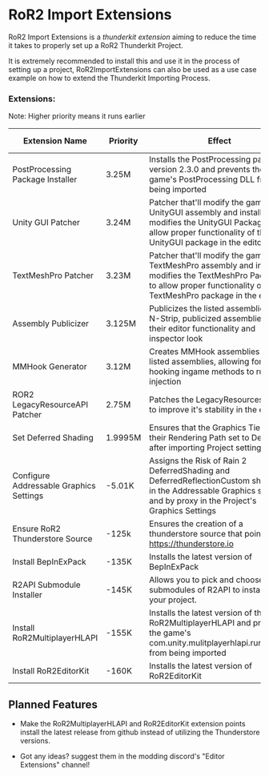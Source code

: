 
# RoR2 Import Extensions

RoR2 Import Extensions is a *thunderkit extension* aiming to reduce the time it takes to properly set up a RoR2 Thunderkit Project.

It is extremely recommended to install this and use it in the process of setting up a project, RoR2ImportExtensions can also be used as a use case example on how to extend the Thunderkit Importing Process.

### Extensions:
Note: Higher priority means it runs earlier

| Extension Name | Priority | Effect | Level of Recomendation |
|--|--|--|--|
| PostProcessing Package Installer | 3.25M | Installs the PostProcessing package version 2.3.0 and prevents the game's PostProcessing DLL from being imported | Recommended if working with PP
|Unity GUI Patcher|3.24M| Patcher that'll modify the game's UnityGUI assembly and installs & modifies the UnityGUI Package to allow proper functionality of the UnityGUI package in the editor.|Highly Recommended|
|TextMeshPro Patcher|3.23M| Patcher that'll modify the game's TextMeshPro assembly and installs & modifies the TextMeshPro Package to allow proper functionality of the TextMeshPro package in the editor.|Highly Recommended|
|Assembly Publicizer|3.125M|Publicizes the listed assemblies with N-Strip, publicized assemblies retain their editor functionality and inspector look| Recommended if publicizing is needed|
|MMHook Generator|3.12M|Creates MMHook assemblies for the listed assemblies, allowing for hooking ingame methods to run code injection|Extremely Recommended
| ROR2 LegacyResourceAPI Patcher | 2.75M | Patches the LegacyResourcesAPI dll to improve it's stability in the editor | Extremely Recommended |
|Set Deferred Shading|1.9995M|Ensures that the Graphics Tiers have their Rendering Path set to Deferred after importing Project settings|Highly Recommended
|Configure Addressable Graphics Settings|-5.01K|Assigns the Risk of Rain 2 DeferredShading and DeferredReflectionCustom shaders in the Addressable Graphics settings and by proxy in the Project's Graphics Settings|Recommended
|Ensure RoR2 Thunderstore Source|-125k|Ensures the creation of a thunderstore source that points to https://thunderstore.io|Recommended
|Install BepInExPack|-135K|Installs the latest version of BepInExPack|Extremely Recommended
|R2API Submodule Installer|-145K|Allows you to pick and choose what submodules of R2API to install to your project.|Optional but Recommended|
|Install RoR2MultiplayerHLAPI|-155K|Installs the latest version of the RoR2MultiplayerHLAPI and prevents the game's com.unity.mulitplayerhlapi.runtime.dll from being imported| Recommended
|Install RoR2EditorKit|-160K|Installs the latest version of RoR2EditorKit| Optional, but recommended|

## Planned Features

* Make the RoR2MultiplayerHLAPI and RoR2EditorKit extension points install the latest release from github instead of utilizing the Thunderstore versions.

* Got any ideas? suggest them in the modding discord's "Editor Extensions" channel!